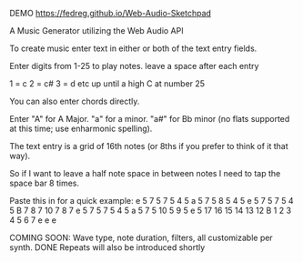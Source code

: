 DEMO   https://fedreg.github.io/Web-Audio-Sketchpad


A Music Generator utilizing the Web Audio API

To create music enter text in either or both of the text entry fields.  

Enter digits from 1-25 to play notes.  leave a space after each entry

1 = c
2 = c# 
3 = d 
etc up until a high C at number 25

You can also enter chords directly.

Enter "A" for A Major.
"a" for a minor.
"a#" for Bb minor (no flats supported at this time; use enharmonic spelling).

The text entry is a grid of 16th notes (or 8ths if you prefer to think of it that way).

So if I want to leave a half note space in between notes I need to tap the space bar 8 times.

Paste this in for a quick example: e 5 7 5 7 5 4 5 a 5 7 5 8 5 4 5 e 5 7 5 7 5 4 5 B 7 8 7 10 7 8 7 e 5 7 5 7 5 4 5 a 5 7 5 10 5 9 5 e 5 17 16 15 14 13 12 B 1 2 3 4 5 6 7 e e   e

COMING SOON:
Wave type, note duration, filters, all customizable per synth.  DONE
Repeats will also be introduced shortly
